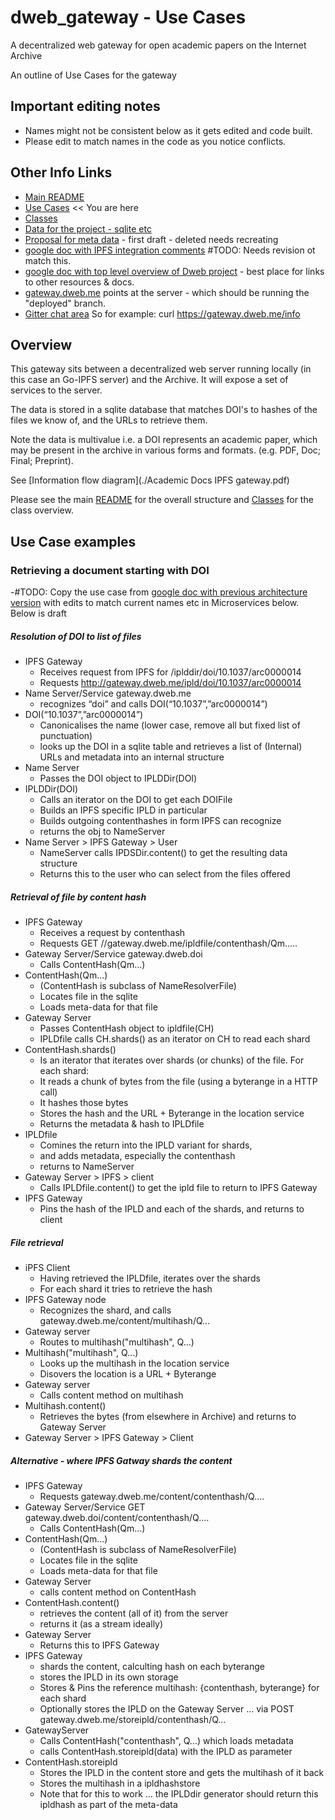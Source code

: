 # dweb_gateway - Use Cases
A decentralized web gateway for open academic papers on the Internet Archive

An outline of Use Cases for the gateway

## Important editing notes
* Names might not be consistent below as it gets edited and code built.
* Please edit to match names in the code as you notice conflicts.

## Other Info Links

* [Main README](./README.md)
* [Use Cases](./Usecases.md) << You are here
* [Classes](./Classes.md)
* [Data for the project - sqlite etc](https://archive.org/download/ia_papers_manifest_20170919)
* [Proposal for meta data](./MetaData.md) - first draft - deleted needs recreating
* [google doc with IPFS integration comments](https://docs.google.com/document/d/1kqETK1kmvbdgApCMQEfmajBdHzqiNTB-TSbJDePj0hM/edit#heading=h.roqqzmshx7ww) #TODO: Needs revision ot match this.
* [google doc with top level overview of Dweb project](https://docs.google.com/document/d/1-lI352gV_ma5ObAO02XwwyQHhqbC8GnAaysuxgR2dQo/edit) - best place for links to other resources & docs.
* [gateway.dweb.me](https://gateway.dweb.me) points at the server - which should be running the "deployed" branch. 
* [Gitter chat area](https://gitter.im/ArchiveExperiments/Lobby)
So for example: curl https://gateway.dweb.me/info

## Overview

This gateway sits between a decentralized web server running locally 
(in this case an Go-IPFS server) and the Archive. 
It will expose a set of services to the server. 

The data is stored in a sqlite database that matches DOI's to hashes of the files we know of, 
and the URLs to retrieve them. 

Note the data is multivalue i.e. a DOI represents an academic paper, which may be present in the archive in 
various forms and formats. (e.g. PDF, Doc; Final; Preprint). 

See [Information flow diagram](./Academic Docs IPFS gateway.pdf)

Please see the main [README](./README.md) for the overall structure and [Classes](./Classes.md) for the class overview.

## Use Case examples

### Retrieving a document starting with DOI


-#TODO: Copy the use case from [google doc with previous architecture version](https://docs.google.com/document/d/1FO6Tdjz7A1yi4ABcd8vDz4vofRDUOrKapi3sESavIcc/edit#)
with edits to match current names etc in Microservices below. Below is draft

##### Resolution of DOI to list of files
* IPFS Gateway 
    * Receives request from IPFS for /iplddir/doi/10.1037/arc0000014
    * Requests http://gateway.dweb.me/ipld/doi/10.1037/arc0000014
* Name Server/Service gateway.dweb.me 
    * recognizes “doi” and calls DOI(“10.1037”,”arc0000014”)
* DOI(“10.1037”,”arc0000014”)
    * Canonicalises the name  (lower case, remove all but fixed list of punctuation)
    * looks up the DOI in a sqlite table and retrieves a list of (Internal) URLs and metadata into an internal structure
* Name Server
    * Passes the DOI object to IPLDDir(DOI)
* IPLDDir(DOI)
    * Calls an iterator on the DOI to get each DOIFile
    * Builds an IPFS specific IPLD in particular
    * Builds outgoing contenthashes in form IPFS can recognize
    * returns the obj to NameServer
* Name Server > IPFS Gateway > User
    * NameServer calls IPDSDir.content() to get the resulting data structure
    * Returns this to the user who can select from the files offered

##### Retrieval of file by content hash
* IPFS Gateway
    * Receives a request by contenthash
    * Requests GET //gateway.dweb.me/ipldfile/contenthash/Qm.....
* Gateway Server/Service gateway.dweb.doi
    * Calls ContentHash(Qm...)
* ContentHash(Qm...)  
    * (ContentHash is subclass of NameResolverFile)
    * Locates file in the sqlite 
    * Loads meta-data for that file
* Gateway Server
    * Passes ContentHash object to ipldfile(CH)
    * IPLDfile calls CH.shards() as an iterator on CH to read each shard
* ContentHash.shards()
    * Is an iterator that iterates over shards (or chunks) of the file. For each shard:
    * It reads a chunk of bytes from the file (using a byterange in a HTTP call)
    * It hashes those bytes
    * Stores the hash and the URL + Byterange in the location service
    * Returns the metadata & hash to IPLDfile
* IPLDfile 
    * Comines the return into the IPLD variant for shards, 
    * and adds metadata, especially the contenthash 
    * returns to NameServer
* Gateway Server > IPFS > client
    * Calls IPLDfile.content() to get the ipld file to return to IPFS Gateway
* IPFS Gateway
    * Pins the hash of the IPLD and each of the shards, and returns to client

##### File retrieval
* iPFS Client
    * Having retrieved the IPLDfile, iterates over the shards
    * For each shard it tries to retrieve the hash
* IPFS Gateway node
    * Recognizes the shard, and calls gateway.dweb.me/content/multihash/Q...
* Gateway server
    * Routes to multihash("multihash", Q...)
* Multihash("multihash", Q...)
    * Looks up the multihash in the location service
    * Disovers the location is a URL + Byterange
* Gateway server 
    * Calls content method on multihash
* Multihash.content()
    * Retrieves the bytes (from elsewhere in Archive) and returns to Gateway Server
* Gateway Server > IPFS Gateway > Client

##### Alternative - where IPFS Gatway shards the content
* IPFS Gateway
    * Requests gateway.dweb.me/content/contenthash/Q....
* Gateway Server/Service GET gateway.dweb.doi/content/contenthash/Q....
    * Calls ContentHash(Qm...)
* ContentHash(Qm...)  
    * (ContentHash is subclass of NameResolverFile)
    * Locates file in the sqlite 
    * Loads meta-data for that file
* Gateway Server
    * calls content method on ContentHash
* ContentHash.content()
    * retrieves the content (all of it) from the server
    * returns it (as a stream ideally)
* Gateway Server
    * Returns this to IPFS Gateway
* IPFS Gateway 
    * shards the content, calculting hash on each byterange
    * stores the IPLD in its own storage
    * Stores & Pins the reference multihash: {contenthash, byterange} for each shard
    * Optionally stores the IPLD on the Gateway Server ... via POST gateway.dweb.me/storeipld/contenthash/Q...
* GatewayServer
    * Calls ContentHash("contenthash", Q...) which loads metadata
    * calls ContentHash.storeipld(data) with the IPLD as parameter
* ContentHash.storeipld
    * Stores the IPLD in the content store and gets the multihash of it back
    * Stores the multihash in a ipldhashstore 
    * Note that for this to work ... the IPLDdir generator should return this ipldhash as part of the meta-data
    